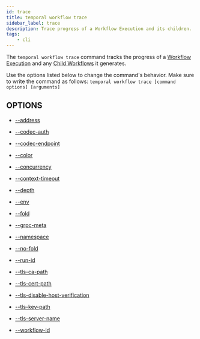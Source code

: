 ```yaml
---
id: trace
title: temporal workflow trace
sidebar_label: trace
description: Trace progress of a Workflow Execution and its children.
tags:
	- cli
---
```



The `temporal workflow trace` command tracks the progress of a [Workflow Execution](/workflows#workflow-execution) and any  [Child Workflows](/workflows#child-workflow) it generates.

Use the options listed below to change the command's behavior.
Make sure to write the command as follows:
`temporal workflow trace [command options] [arguments]`

## OPTIONS

- [--address](/cmd-options/address)

- [--codec-auth](/cmd-options/codec-auth)

- [--codec-endpoint](/cmd-options/codec-endpoint)

- [--color](/cmd-options/color)

- [--concurrency](/cmd-options/concurrency)

- [--context-timeout](/cmd-options/context-timeout)

- [--depth](/cmd-options/depth)

- [--env](/cmd-options/env)

- [--fold](/cmd-options/fold)

- [--grpc-meta](/cmd-options/grpc-meta)

- [--namespace](/cmd-options/namespace)

- [--no-fold](/cmd-options/no-fold)

- [--run-id](/cmd-options/run-id)

- [--tls-ca-path](/cmd-options/tls-ca-path)

- [--tls-cert-path](/cmd-options/tls-cert-path)

- [--tls-disable-host-verification](/cmd-options/tls-disable-host-verification)

- [--tls-key-path](/cmd-options/tls-key-path)

- [--tls-server-name](/cmd-options/tls-server-name)

- [--workflow-id](/cmd-options/workflow-id)

